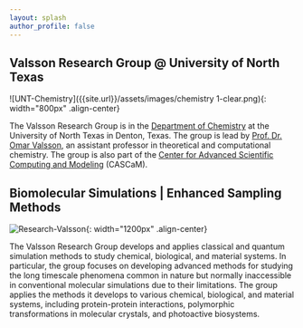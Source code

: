 ```yaml
---
layout: splash
author_profile: false
---
```


## Valsson Research Group @ University of North Texas

![UNT-Chemistry]({{site.url}}/assets/images/chemistry 1-clear.png){: width="800px" .align-center}

The Valsson Research Group is in the [Department of Chemistry](https://chemistry.unt.edu/) at the University of North Texas in Denton, Texas. The group is lead by [Prof. Dr. Omar Valsson]({{site.url}}/members/omar-valsson), an assistant professor in theoretical and computational chemistry. The group is also part of the [Center for Advanced Scientific Computing and Modeling](https://cascam.unt.edu/) (CASCaM).

## Biomolecular Simulations | Enhanced Sampling Methods

![Research-Valsson]({{site.url}}/assets/images/research-valsson.png){: width="1200px" .align-center}

The Valsson Research Group develops and applies classical and quantum simulation methods to study chemical, biological, and material systems. In particular, the group focuses on developing advanced methods for studying the long timescale phenomena common in nature but normally inaccessible in conventional molecular simulations due to their limitations. The group applies the methods it develops to various chemical, biological, and material systems, including protein-protein interactions, polymorphic transformations in molecular crystals, and photoactive biosystems.

